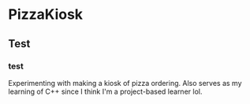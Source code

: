 # PizzaKiosk

## Test
### test

Experimenting with making a kiosk of pizza ordering. Also serves as my learning of C++ since I think I'm a project-based learner lol.

